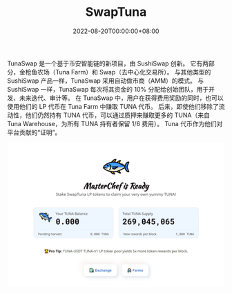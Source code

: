 ﻿---
title: "SwapTuna"
description: "币安智能链上的流动性收益农业和自动做市的去中心化交易。"
date: 2022-08-20T00:00:00+08:00
lastmod: 2022-08-20T00:00:00+08:00
draft: false
authors: ["boogArno"]
featuredImage: "swaptuna.png"
tags: ["DeFi","SwapTuna"]
categories: ["nfts"]
nfts: ["DeFi"]
blockchain: "BSC"
website: "https://dappradar.com/"
twitter: "https://twitter.com/SwapTuna"
discord: ""
telegram: "https://t.me/SwapTuna"
github: ""
youtube: ""
twitch: ""
facebook: ""
instagram: ""
reddit: ""
medium: "https://medium.com/@swaptuna"
steam: ""
gitbook: ""
googleplay: ""
appstore: ""
status: "Live"
weight: 
lightgallery: true
toc: true
pinned: false
recommend: false
recommend1: false
---
TunaSwap 是一个基于币安智能链的新项目，由 SushiSwap 创新。 它有两部分，金枪鱼农场（Tuna Farm）和 Swap（去中心化交易所）。 与其他类型的 SushiSwap 产品一样，TunaSwap 采用自动做市商（AMM）的模式。
与 SushiSwap 一样，TunaSwap 每次将其资金的 10% 分配给创始团队，用于开发、未来迭代、审计等。
在 TunaSwap 中，用户在获得费用奖励的同时，也可以使用他们的 LP 代币在 Tuna Farm 中赚取 TUNA 代币。 后来，即使他们移除了流动性，他们仍然持有 TUNA 代币，可以通过质押来赚取更多的 TUNA（来自 Tuna Warehouse，为所有 TUNA 持有者保留 1/6 费用）。 Tuna 代币作为他们对平台贡献的“证明”。

![swaptuna-dapp-defi-bsc-image1_e781c6f0cfe80d56d9fe47db7b391dcd](swaptuna-dapp-defi-bsc-image1_e781c6f0cfe80d56d9fe47db7b391dcd.png)